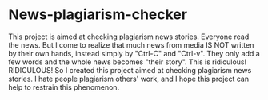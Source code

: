 # News-plagiarism-checker
This project is aimed at checking plagiarism news stories.
Everyone read the news. 
But I come to realize that much news from media IS NOT written by their own hands, instead simply by "Ctrl-C" and "Ctrl-v". 
They only add a few words and the whole news becomes "their story". 
This is ridiculous!
RIDICULOUS!
So I created this project aimed at checking plagiarism news stories. 
I hate people plagiarism others' work, and I hope this project can help to restrain this phenomenon.
